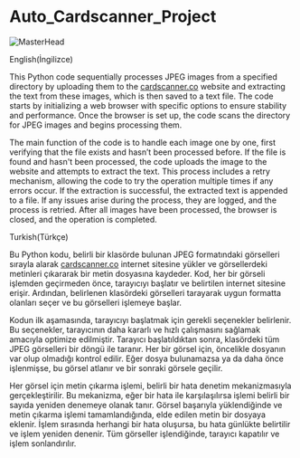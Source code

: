 # Auto_Cardscanner_Project

![MasterHead]([[[https://media.licdn.com/dms/image/D4D16AQE6KUMShNM2Dw/profile-displaybackgroundimage-shrink_350_1400/0/1723226480724?e=1728518400&v=beta&t=g4fHfwunP2E4sG5iGc7z3kPf-4UP38UI0im_PYHhRkY](https://i.imgur.com/MRL2tou.png)](https://imgur.com/a/bI4yl5Z)](https://hizliresim.com/av6eop0))

English(İngilizce)

This Python code sequentially processes JPEG images from a specified directory by uploading them to the [cardscanner.co](https://www.cardscanner.co/) website and extracting the text from these images, which is then saved to a text file. The code starts by initializing a web browser with specific options to ensure stability and performance. Once the browser is set up, the code scans the directory for JPEG images and begins processing them.

The main function of the code is to handle each image one by one, first verifying that the file exists and hasn’t been processed before. If the file is found and hasn't been processed, the code uploads the image to the website and attempts to extract the text. This process includes a retry mechanism, allowing the code to try the operation multiple times if any errors occur. If the extraction is successful, the extracted text is appended to a file. If any issues arise during the process, they are logged, and the process is retried. After all images have been processed, the browser is closed, and the operation is completed.



Turkish(Türkçe)

Bu Python kodu, belirli bir klasörde bulunan JPEG formatındaki görselleri sırayla alarak [cardscanner.co](https://www.cardscanner.co/) internet sitesine yükler ve görsellerdeki metinleri çıkararak bir metin dosyasına kaydeder. Kod, her bir görseli işlemden geçirmeden önce, tarayıcıyı başlatır ve belirtilen internet sitesine erişir. Ardından, belirlenen klasördeki görselleri tarayarak uygun formatta olanları seçer ve bu görselleri işlemeye başlar.

Kodun ilk aşamasında, tarayıcıyı başlatmak için gerekli seçenekler belirlenir. Bu seçenekler, tarayıcının daha kararlı ve hızlı çalışmasını sağlamak amacıyla optimize edilmiştir. Tarayıcı başlatıldıktan sonra, klasördeki tüm JPEG görselleri bir döngü ile taranır. Her bir görsel için, öncelikle dosyanın var olup olmadığı kontrol edilir. Eğer dosya bulunamazsa ya da daha önce işlenmişse, bu görsel atlanır ve bir sonraki görsele geçilir.

Her görsel için metin çıkarma işlemi, belirli bir hata denetim mekanizmasıyla gerçekleştirilir. Bu mekanizma, eğer bir hata ile karşılaşılırsa işlemi belirli bir sayıda yeniden denemeye olanak tanır. Görsel başarıyla yüklendiğinde ve metin çıkarma işlemi tamamlandığında, elde edilen metin bir dosyaya eklenir. İşlem sırasında herhangi bir hata oluşursa, bu hata günlükte belirtilir ve işlem yeniden denenir. Tüm görseller işlendiğinde, tarayıcı kapatılır ve işlem sonlandırılır.
